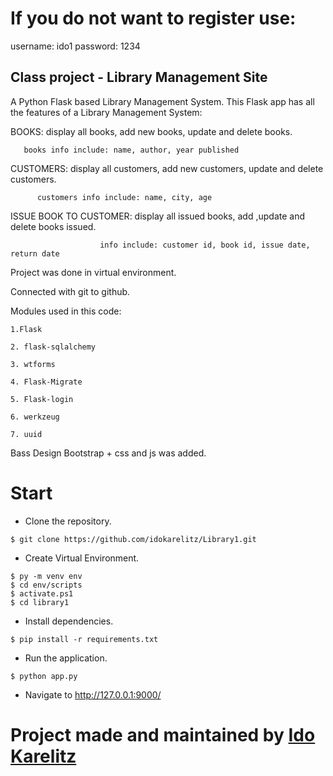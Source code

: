 
# If you do not want to register use:
  username: ido1
  password: 1234



Class project - Library Management Site
---------------------------------------

A Python Flask based Library Management System. 
This Flask app has all the features of a Library Management System:

BOOKS: display all books, add new books, update and delete books.

       books info include: name, author, year published

CUSTOMERS: display all customers, add new customers, update and delete customers.

          customers info include: name, city, age

ISSUE BOOK TO CUSTOMER: display all issued books, add ,update and delete books issued.

                        info include: customer id, book id, issue date, return date

    
Project was done in virtual environment. 

Connected with git to github.

Modules used in this code:

    1.Flask

    2. flask-sqlalchemy

    3. wtforms

    4. Flask-Migrate

    5. Flask-login

    6. werkzeug

    7. uuid

Bass Design Bootstrap + css and js was added.

# Start

- Clone the repository.
```
$ git clone https://github.com/idokarelitz/Library1.git

```

- Create Virtual Environment.
```
$ py -m venv env
$ cd env/scripts
$ activate.ps1
$ cd library1
```

- Install dependencies.
```
$ pip install -r requirements.txt
```

- Run the application.
```
$ python app.py
```
- Navigate to http://127.0.0.1:9000/

# Project made and maintained by [Ido Karelitz](https://www.github.com/idokarelitz)

    









    




